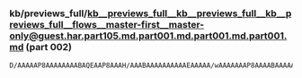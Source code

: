 ### kb/previews_full/kb__previews_full__kb__previews_full__kb__previews_full__flows__master-first__master-only@guest.har.part105.md.part001.md.part001.md.part001.md (part 002)

```md
D/AAAAAP8AAAAAAAABAQEAAP8AAAH/AAABAAAAAAAAAAEAAAAA/wAAAAAAAP8AAAABAAAAAP8AAAAAAAABAAAAAQAAAAD/AQD///8AAAAAAAEBAQAA/wAAAP8AAAAAAAABAQEA/wAAAAH/AAAAAAAAAQE
```

```
